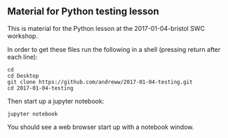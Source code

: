 ## Material for Python testing lesson

This is material for the Python lesson at the 2017-01-04-bristol
SWC workshop. 

In order to get these files run the following in a shell (pressing return
after each line):

    cd
    cd Desktop
    git clone https://github.com/andreww/2017-01-04-testing.git
    cd 2017-01-04-testing

Then start up a jupyter notebook:

    jupyter notebook

You should see a web browser start up with a notebook window.

